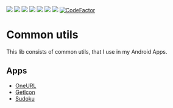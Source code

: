 
[![](https://img.shields.io/website?down_color=red&down_message=offline&up_color=blue&up_message=online&url=https%3A%2F%2Fwww.leonard-lemke.com)](https://www.leonard-lemke.com/rr)
[![](https://img.shields.io/github/last-commit/Lemkinator/common-utils)](https://github.com/Lemkinator/common-utils/commits/)
[![](https://img.shields.io/github/issues-raw/Lemkinator/common-utils?color=%23ff4400)](https://github.com/Lemkinator/common-utils/issues)
[![](https://img.shields.io/github/issues-pr-raw/Lemkinator/common-utils?color=%23bb00bb)](https://github.com/Lemkinator/common-utils/pulls)
[![](https://img.shields.io/github/contributors/Lemkinator/common-utils)](https://github.com/Lemkinator/common-utils/graphs/contributors)
[![](https://img.shields.io/github/repo-size/Lemkinator/common-utils)](https://github.com/Lemkinator/common-utils)
[![](https://sloc.xyz/github/Lemkinator/common-utils)](https://github.com/Lemkinator/common-utils)
[![CodeFactor](https://www.codefactor.io/repository/github/lemkinator/common-utils/badge/main)](https://www.codefactor.io/repository/github/lemkinator/common-utils/overview/main)


# Common utils

This lib consists of common utils, that I use in my Android Apps.

## Apps
- [OneURL](https://github.com/Lemkinator/OneURL)
- [GetIcon](https://github.com/Lemkinator/GetIcon)
- [Sudoku](https://github.com/Lemkinator/Sudoku)

